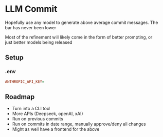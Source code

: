 # LLM Commit

Hopefully use any model to generate above average commit messages. The bar has never been lower

Most of the refinement will likely come in the form of better prompting, or just better models being released

## Setup

### .env

```ini
ANTHROPIC_API_KEY=
```

## Roadmap

- Turn into a CLI tool
- More APIs (Deepseek, openAI, xAI)
- Run on previous commits
- Run on commits in date range, manually approve/deny all changes
- Might as well have a frontend for the above

